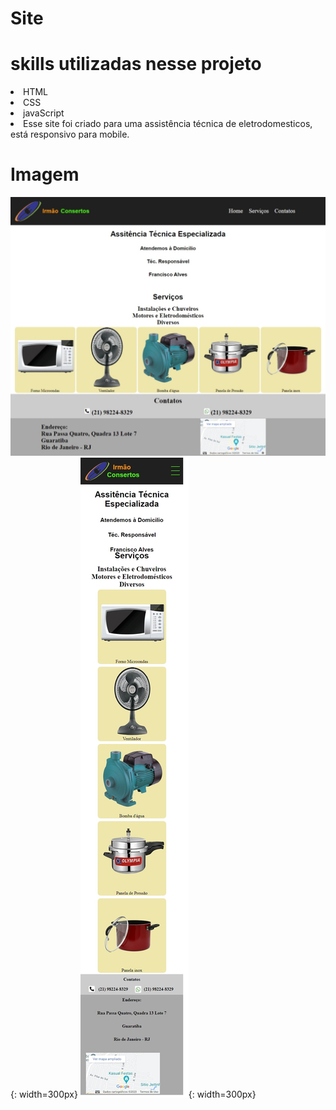 # Site

# skills utilizadas nesse projeto
<li>HTML</li>
<li>CSS</li>
<li>javaScript</li>

<li>Esse site foi criado para uma assistência técnica de eletrodomesticos, está responsivo para mobile.</li>

# Imagem
![imagem](./img/pagina%20web.jpeg#left){: width=300px}
![imagem](./img/pagina%20mobile.jpeg#rigth){: width=300px}
